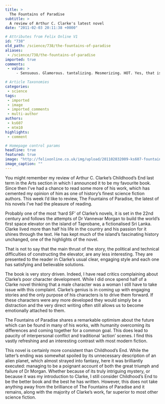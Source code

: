 ```yaml
---
title: >
  The Fountains of Paradise
subtitle: >
  A review of Arthur C. Clarke's latest novel
date: "2011-02-03 20:11:38 +0000"

# Attributes from Felix Online V1
id: "738"
old_path: /science/738/the-fountains-of-paradise
aliases:
 - /science/738/the-fountains-of-paradise
imported: true
comments:
 - value: >
     - Sensuous. Glamorous. tantalizing. Mesmerizing. HOT. Yes, that is what every woman wants her imeags to portray and Tamara you captured all that in these imeags. WELL DONE! I think you would make my BBW physique be hot and you would bring out my sexy self.That is how confident i am in your abilities!,- Thank you so much, Elena. Miss D made it easy and I'm sure you will, too. I'm looking<a href="http://hemefii.com"> fwraord</a> to the day I get to photograph you in all your voluptuous divine glory! There's some dangerous curves ahead of me! Whoohoo!!

# Article Taxonomies
categories:
 - science
tags:
 - imported
 - image
 - imported_comments
 - multi-author
authors:
 - ks607
 - mtm10
highlights:
 - comment

# Homepage control params
headline: true
featured: true
image: "http://felixonline.co.uk/img/upload/201102032009-ks607-fountain.jpg"
image_caption: ""
---
```


You might remember my review of Arthur C. Clarke’s Childhood’s End last term in the Arts section in which I announced it to be my favourite book. Since then I’ve had a chance to read some more of his work, which has cemented my opinion of him as one of history’s finest science fiction authors. This week I’d like to review, The Fountains of Paradise, the latest of his novels I’ve had the pleasure of reading.

Probably one of the most ‘hard SF’ of Clarke’s novels, it is set in the 22nd century and follows the attempts of Dr Vannevar Morgan to build the world’s first space elevator on the island of Taprobane, a fictionalised Sri Lanka. Clarke lived more than half his life in the country and his passion for it shines through the text. He has kept much of the island’s fascinating history unchanged, one of the highlights of the novel.

That is not to say that the main thrust of the story, the political and technical difficulties of constructing the elevator, are any less interesting. They are presented to the reader in Clarke’s usual clear, engaging style and each one has satisfying and believable solutions.

The book is very story driven. Indeed, I have read critics complaining about Clarke’s poor character development. While I did once spend half of a Clarke novel thinking that a male character was a woman I still have to take issue with this complaint. Clarke’s genius is in coming up with engaging stories and the only purpose of his characters is to drive them forward. If these characters were any more developed they would simply be a distraction and the very direct writing often still allows us to become emotionally attached to them.

The Fountains of Paradise shares a remarkable optimism about the future which can be found in many of his works, with humanity overcoming its differences and coming together for a common goal. This does lead to paucity of interpersonal conflict and traditional ‘action’ scenes. I find this vastly refreshing and an interesting contrast with most modern fiction.

This novel is certainly more consistent than Childhood’s End. While the latter’s ending was somewhat spoiled by its unnecessary description of an alien planet, which almost strayed into fantasy, here it was brilliantly executed: managing to be a poignant account of both the great triumph and failure of Dr Morgan. Whether because of its truly intriguing mystery, or because it was my introduction to Clarke, I still consider Childhood’s End to be the better book and the best he has written. However, this does not take anything away from the brilliance of The Fountains of Paradise and it remains, along with the majority of Clarke’s work, far superior to most other science fiction.
